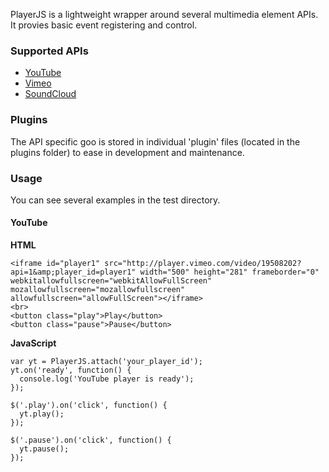 PlayerJS is a lightweight wrapper around several multimedia element APIs. It provies basic event registering and control.

### Supported APIs

  - [YouTube](https://developers.google.com/youtube/iframe_api_reference)
  - [Vimeo](http://developer.vimeo.com/player/js-api)
  - [SoundCloud](http://developers.soundcloud.com/docs/api/html5-widget)

### Plugins

The API specific goo is stored in individual 'plugin' files (located in the plugins folder) to ease in development and maintenance.

### Usage

You can see several examples in the test directory.

#### YouTube

**HTML**

    <iframe id="player1" src="http://player.vimeo.com/video/19508202?api=1&amp;player_id=player1" width="500" height="281" frameborder="0" webkitallowfullscreen="webkitAllowFullScreen" mozallowfullscreen="mozallowfullscreen" allowfullscreen="allowFullScreen"></iframe>
    <br>
    <button class="play">Play</button>
    <button class="pause">Pause</button>

**JavaScript**

    var yt = PlayerJS.attach('your_player_id');
    yt.on('ready', function() {
      console.log('YouTube player is ready');
    });

    $('.play').on('click', function() {
      yt.play();
    });

    $('.pause').on('click', function() {
      yt.pause();
    });

